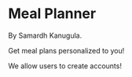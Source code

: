 # Meal Planner

By Samardh Kanugula.

Get meal plans personalized to you!

We allow users to create accounts!